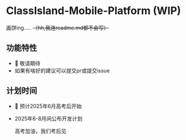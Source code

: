 # ClassIsland-Mobile-Platform (WIP)
画饼ing..... ~~（hh,我连readme.md都不会写）~~
## 功能特性
- 🚧 敬请期待
- 如果有啥好的建议可以提交pr或提交issue

## 计划时间
- 🚧 预计2025年6月高考后开始
- 2025年6-8月间公布开发计划

   高考加油，我们考后见
